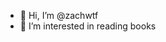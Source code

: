- 👋 Hi, I’m @zachwtf
- 👀 I’m interested in reading books

<!---
zachwtf/zachwtf is a ✨ special ✨ repository because its `README.md` (this file) appears on your GitHub profile.
You can click the Preview link to take a look at your changes.
--->
